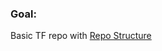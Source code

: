 
### Goal:

Basic TF repo with [Repo Structure](https://www.terraform.io/language/modules/develop/structure)